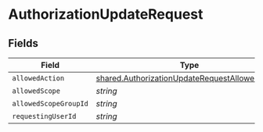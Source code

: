 # AuthorizationUpdateRequest


## Fields

| Field                                                                                                            | Type                                                                                                             | Required                                                                                                         | Description                                                                                                      |
| ---------------------------------------------------------------------------------------------------------------- | ---------------------------------------------------------------------------------------------------------------- | ---------------------------------------------------------------------------------------------------------------- | ---------------------------------------------------------------------------------------------------------------- |
| `allowedAction`                                                                                                  | [shared.AuthorizationUpdateRequestAllowedAction](../../models/shared/authorizationupdaterequestallowedaction.md) | :heavy_minus_sign:                                                                                               | N/A                                                                                                              |
| `allowedScope`                                                                                                   | *string*                                                                                                         | :heavy_minus_sign:                                                                                               | N/A                                                                                                              |
| `allowedScopeGroupId`                                                                                            | *string*                                                                                                         | :heavy_minus_sign:                                                                                               | N/A                                                                                                              |
| `requestingUserId`                                                                                               | *string*                                                                                                         | :heavy_minus_sign:                                                                                               | N/A                                                                                                              |